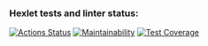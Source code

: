 ### Hexlet tests and linter status:
[![Actions Status](https://github.com/NiceBruce/java-project-73/workflows/hexlet-check/badge.svg)](https://github.com/NiceBruce/java-project-73/actions)
[![Maintainability](https://api.codeclimate.com/v1/badges/e92d7becccda818b80b5/maintainability)](https://codeclimate.com/github/NiceBruce/java-project-72/maintainability)
[![Test Coverage](https://api.codeclimate.com/v1/badges/e92d7becccda818b80b5/test_coverage)](https://codeclimate.com/github/NiceBruce/java-project-72/test_coverage)